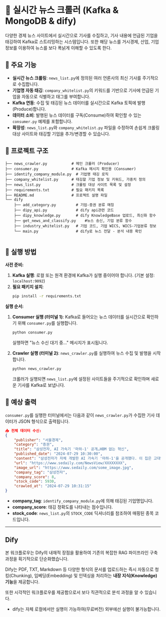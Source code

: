 # 📰 실시간 뉴스 크롤러 (Kafka & MongoDB & dify)

다양한 경제 뉴스 사이트에서 실시간으로 기사를 수집하고, 기사 내용에 언급된 기업을 태깅하여 Kafka로 스트리밍하는 시스템입니다.
또한 해당 뉴스를 거시경제, 산업, 기업 정보를 이용하여 뉴스를 보다 폭넑게 이해할 수 있도록 한다. 

## 📌 주요 기능

- **실시간 뉴스 크롤링**: `news_list.py`에 정의된 여러 언론사의 최신 기사를 주기적으로 수집합니다.
- **기업명 자동 태깅**: `company_whitelist.py`의 키워드를 기반으로 기사에 언급된 기업을 자동으로 식별하고 태그를 부여합니다.
- **Kafka 연동**: 수집 및 태깅된 뉴스 데이터를 실시간으로 Kafka 토픽에 발행(Produce)합니다.
- **데이터 소비**: 발행된 뉴스 데이터를 구독(Consume)하여 확인할 수 있는 `consumer.py` 예제를 포함합니다.
- **확장성**: `news_list.py`와 `company_whitelist.py` 파일을 수정하여 손쉽게 크롤링 대상 사이트와 태깅할 기업을 추가/변경할 수 있습니다.

## 📂 프로젝트 구조

```
├── news_crawler.py           # 메인 크롤러 (Producer)
├── consumer.py               # Kafka 메시지 확인용 (Consumer)
├── identify_company_module.py  # 기업명 태깅 로직
├── company_whitelist.py      # 태깅할 기업 정보 및 키워드, 가중치 정의
├── news_list.py              # 크롤링 대상 사이트 목록 및 설정
├── requirements.txt          # 필요 패키지 목록
├── README.md                 # 프로젝트 설명 파일
└── dify  
    ├── add_category.py         # 기업-증권 분류 매칭
    ├── dipy_api.py             # dify api관련 코드
    ├── dipy_knowledge.py       # dify KnowledgeBase 업로드, 최신화 함수
    ├── get_news_and_classify.py    #뉴스 송신, 기업 분류 함수
    ├── industry_whitelist.py   # 기업 코드, 기업 WICS, WICS-기업분류 정보
    └── main.py                 # dify로 뉴스 전달 - 분석 내용 확인
                  
```

## 🚀 실행 방법

**사전 준비:**

1.  **Kafka 실행**: 로컬 또는 원격 환경에 Kafka가 실행 중이어야 합니다. (기본 설정: `localhost:9092`)
2.  **필요 패키지 설치**:
    ```bash
    pip install -r requirements.txt
    ```

**실행 순서:**

1.  **Consumer 실행 (터미널 1)**:
    Kafka로 들어오는 뉴스 데이터를 실시간으로 확인하기 위해 `consumer.py`를 실행합니다.
    ```bash
    python consumer.py
    ```
    실행하면 "뉴스 수신 대기 중..." 메시지가 표시됩니다.

2.  **Crawler 실행 (터미널 2)**:
    `news_crawler.py`를 실행하여 뉴스 수집 및 발행을 시작합니다.
    ```bash
    python news_crawler.py
    ```
    크롤러가 실행되면 `news_list.py`에 설정된 사이트들을 주기적으로 확인하며 새로운 기사를 Kafka로 보냅니다.

## 📝 예상 출력

`consumer.py`를 실행한 터미널에서는 다음과 같이 `news_crawler.py`가 수집한 기사 데이터가 JSON 형식으로 출력됩니다.

```json
📥 전체 데이터 수신:
{
    "publisher": "서울경제",
    "category": "증권",
    "title": "삼성전자, AI 가속기 '마하-1' 공개…HBM 없는 혁신",
    "published_date": "2024-07-29 10:30:00",
    "content": "삼성전자가 자체 개발한 AI 가속기 '마하-1'을 공개했다. 이 칩은 고대역폭메모리(HBM) 없이도 빠른 속도를 구현하는 것이 특징이다...",
    "url": "https://www.sedaily.com/NewsView/XXXXXXXX",
    "image_url": "https://www.sedaily.com/some_image.jpg",
    "company_tag": "삼성전자",
    "company_score": 8,
    "stock_code": 5930,
    "crawled_at": "2024-07-29 10:31:15"
}
```

- **company_tag**: `identify_company_module.py`에 의해 태깅된 기업명입니다.
- **company_score**: 태깅 정확도를 나타내는 점수입니다.
- **stock_code**: `news_list.py`의 `STOCK_CODE` 딕셔너리를 참조하여 매핑된 종목 코드입니다.

---
## Dify
본 워크플로우는 Dify의 내재적 장점을 활용하여 기존의 복잡한 RAG 파이프라인 구축 과정을 획기적으로 단순화했습니다.

Dify는 PDF, TXT, Markdown 등 다양한 형식의 문서를 업로드하는 즉시 자동으로 청킹(Chunking), 임베딩(Embedding) 및 인덱싱을 처리하는 **내장 지식(Knowledge) 기능**을 제공합니다.

또한 시각적인 워크플로우를 제공함으로서 보다 직관적으로 분석 과정을 알 수 있습니다.

- dify는 자체 로컬에서만 실행이 가능하여(무료버전) 외부에선 실행이 불가능합니다.

